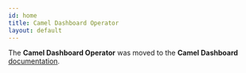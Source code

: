 ```yaml
---
id: home
title: Camel Dashboard Operator
layout: default
---
```


The **Camel Dashboard Operator** was moved to the **Camel Dashboard** [documentation](https://camel-tooling.github.io/camel-dashboard/docs/operator/).
